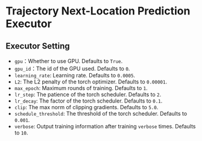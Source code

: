# Trajectory Next-Location Prediction Executor

## Executor Setting

* `gpu`：Whether to use GPU. Defaults to `True`.
* `gpu_id`：The id of the GPU used. Defaults to `0`.
* `learning_rate`: Learning rate. Defaults to `0.0005`.
* `L2`: The L2 penalty of the torch optimizer. Defaults to `0.00001`.
* `max_epoch`: Maximum rounds of training. Defaults to `1`.
* `lr_step`: The patience of the torch scheduler. Defaults to `2`.
* `lr_decay`: The factor of the torch scheduler. Defaults to `0.1`.
* `clip`: The max norm of clipping gradients. Defaults to `5.0`.
* `schedule_threshold`: The threshold of the torch scheduler. Defaults to `0.001`.
* `verbose`: Output training information after training `verbose` times. Defaults to `10`.

